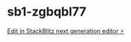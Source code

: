 # sb1-zgbqbl77

[Edit in StackBlitz next generation editor ⚡️](https://stackblitz.com/~/github.com/PurnimaJagannathan/sb1-zgbqbl77)